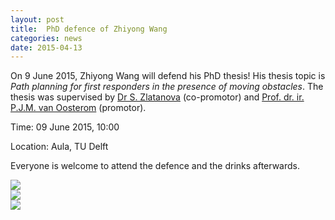 ```yaml
---
layout: post
title:  PhD defence of Zhiyong Wang
categories: news
date: 2015-04-13
---
```


On 9 June 2015, Zhiyong Wang will defend his PhD thesis! 
His thesis topic is *Path planning for first responders in the presence of moving obstacles*. The thesis was supervised by [Dr S. Zlatanova](http://3dgeoinfo.bk.tudelft.nl/szlatanova/) (co-promotor) and [Prof. dr. ir. P.J.M. van Oosterom](http://www.gdmc.nl/oosterom/) (promotor).

Time: 09 June 2015, 10:00

Location: Aula, TU Delft

Everyone is welcome to attend the defence and the drinks afterwards.

<div class="row">
  <div class="col-sm-4 hidden-xs nopadding"><img class="img-responsive" src="{{ "/img/2015/route_rd9.png" | prepend: site.baseurl }}"></div>
  <div class="col-sm-4 hidden-xs nopadding"><img class="img-responsive" src="{{ "/img/2015/s111_osm.png" | prepend: site.baseurl }}"></div>
  <div class="col-sm-4 hidden-xs nopadding"><img class="img-responsive" src="{{ "/img/2015/route4.png" | prepend: site.baseurl }}"></div>
</div>
